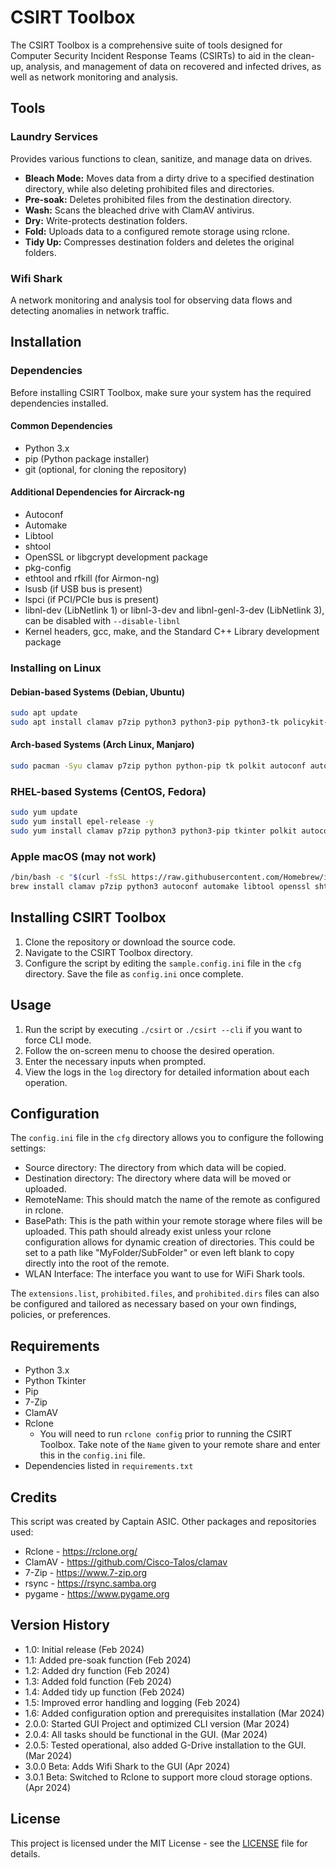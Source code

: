 # CSIRT Toolbox

The CSIRT Toolbox is a comprehensive suite of tools designed for Computer Security Incident Response Teams (CSIRTs) to aid in the clean-up, analysis, and management of data on recovered and infected drives, as well as network monitoring and analysis.

## Tools

### Laundry Services
Provides various functions to clean, sanitize, and manage data on drives.

- **Bleach Mode:** Moves data from a dirty drive to a specified destination directory, while also deleting prohibited files and directories.
- **Pre-soak:** Deletes prohibited files from the destination directory.
- **Wash:** Scans the bleached drive with ClamAV antivirus.
- **Dry:** Write-protects destination folders.
- **Fold:** Uploads data to a configured remote storage using rclone.
- **Tidy Up:** Compresses destination folders and deletes the original folders.

### Wifi Shark
A network monitoring and analysis tool for observing data flows and detecting anomalies in network traffic.

## Installation

### Dependencies

Before installing CSIRT Toolbox, make sure your system has the required dependencies installed.

#### Common Dependencies

- Python 3.x
- pip (Python package installer)
- git (optional, for cloning the repository)

#### Additional Dependencies for Aircrack-ng

- Autoconf
- Automake
- Libtool
- shtool
- OpenSSL or libgcrypt development package
- pkg-config
- ethtool and rfkill (for Airmon-ng)
- lsusb (if USB bus is present)
- lspci (if PCI/PCIe bus is present)
- libnl-dev (LibNetlink 1) or libnl-3-dev and libnl-genl-3-dev (LibNetlink 3), can be disabled with `--disable-libnl`
- Kernel headers, gcc, make, and the Standard C++ Library development package

### Installing on Linux

   #### Debian-based Systems (Debian, Ubuntu)

   ```bash
   sudo apt update
   sudo apt install clamav p7zip python3 python3-pip python3-tk policykit-1 autoconf automake libtool shtool libssl-dev libnl-3-dev libnl-genl-3-dev ethtool rfkill lsusb lspci build-essential rclone -y
   ```

   #### Arch-based Systems (Arch Linux, Manjaro)
   ```bash
   sudo pacman -Syu clamav p7zip python python-pip tk polkit autoconf automake libtool shtool openssl libnl ethtool rfkill usbutils pciutils base-devel --noconfirm
   ```
   ### RHEL-based Systems (CentOS, Fedora)
   ```bash
   sudo yum update
   sudo yum install epel-release -y
   sudo yum install clamav p7zip python3 python3-pip tkinter polkit autoconf automake libtool shtool openssl-devel libnl3-devel ethtool rfkill usbutils pciutils gcc-c++ -y
   ```

### Apple macOS (may not work)
   ```bash
   /bin/bash -c "$(curl -fsSL https://raw.githubusercontent.com/Homebrew/install/HEAD/install.sh)"
   brew install clamav p7zip python3 autoconf automake libtool openssl shtool pkg-config hwloc pcre sqlite3 libpcap cmocka
   ```


## Installing CSIRT Toolbox
   1. Clone the repository or download the source code.
   2. Navigate to the CSIRT Toolbox directory.
   3. Configure the script by editing the `sample.config.ini` file in the `cfg` directory.
      Save the file as `config.ini` once complete.

## Usage

1. Run the script by executing `./csirt` or `./csirt --cli` if you want to force CLI mode.
2. Follow the on-screen menu to choose the desired operation.
3. Enter the necessary inputs when prompted.
4. View the logs in the `log` directory for detailed information about each operation.

## Configuration

The `config.ini` file in the `cfg` directory allows you to configure the following settings:

- Source directory: The directory from which data will be copied.
- Destination directory: The directory where data will be moved or uploaded.
- RemoteName: This should match the name of the remote as configured in rclone.
- BasePath: This is the path within your remote storage where files will be uploaded. This path should already exist unless your rclone configuration allows for dynamic creation of directories. This could be set to a path like "MyFolder/SubFolder" or even left blank to copy directly into the root of the remote.
- WLAN Interface: The interface you want to use for WiFi Shark tools.

The `extensions.list`, `prohibited.files`, and `prohibited.dirs` files can also be configured and tailored as necessary based on your own findings, policies, or preferences.

## Requirements

- Python 3.x
- Python Tkinter
- Pip
- 7-Zip
- ClamAV
- Rclone
   - You will need to run `rclone config` prior to running the CSIRT Toolbox. Take note of the `Name` given to your remote share and enter this in the `config.ini` file.
- Dependencies listed in `requirements.txt`

## Credits

This script was created by Captain ASIC.
Other packages and repositories used:
- Rclone - https://rclone.org/
- ClamAV - https://github.com/Cisco-Talos/clamav
- 7-Zip - https://www.7-zip.org
- rsync - https://rsync.samba.org
- pygame - https://www.pygame.org


## Version History

- 1.0: Initial release (Feb 2024)
- 1.1: Added pre-soak function (Feb 2024)
- 1.2: Added dry function (Feb 2024)
- 1.3: Added fold function (Feb 2024)
- 1.4: Added tidy up function (Feb 2024)
- 1.5: Improved error handling and logging (Feb 2024)
- 1.6: Added configuration option and prerequisites installation (Mar 2024)
- 2.0.0: Started GUI Project and optimized CLI version (Mar 2024)
- 2.0.4: All tasks should be functional in the GUI. (Mar 2024)
- 2.0.5: Tested operational, also added G-Drive installation to the GUI. (Mar 2024)
- 3.0.0 Beta: Adds Wifi Shark to the GUI (Apr 2024)
- 3.0.1 Beta: Switched to Rclone to support more cloud storage options. (Apr 2024)


## License

This project is licensed under the MIT License - see the [LICENSE](LICENSE) file for details.
